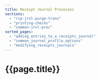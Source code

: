 ```yaml
---
title: Receipt Journal Processes
sections:
  - "rcp-jrnl-purge-trans"
  - "printing-checks"
  - "common-jrnl-proc"
sorted_pages:
  - "adding_entries_to_a_receipts_journal"
  - "common_journal_profile_options"
  - "modifying_receipts_journals"
---
```

# {{page.title}}
